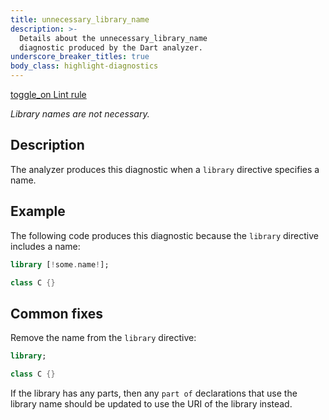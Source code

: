 ```yaml
---
title: unnecessary_library_name
description: >-
  Details about the unnecessary_library_name
  diagnostic produced by the Dart analyzer.
underscore_breaker_titles: true
body_class: highlight-diagnostics
---
```


<div class="tags">
  <a class="tag-label"
      href="/tools/linter-rules/unnecessary_library_name"
      title="Learn about the lint rule that enables this diagnostic."
      aria-label="Learn about the lint rule that enables this diagnostic."
      target="_blank">
    <span class="material-symbols" aria-hidden="true">toggle_on</span>
    <span>Lint rule</span>
  </a>
</div>

_Library names are not necessary._

## Description

The analyzer produces this diagnostic when a `library` directive specifies
a name.

## Example

The following code produces this diagnostic because the `library`
directive includes a name:

```dart
library [!some.name!];

class C {}
```

## Common fixes

Remove the name from the `library` directive:

```dart
library;

class C {}
```

If the library has any parts, then any `part of` declarations that use
the library name should be updated to use the URI of the library instead.
